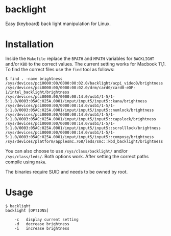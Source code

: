 # backlight
Easy (keyboard) back light manipulation for Linux.

# Installation

Inside the `Makefile` replace the `BPATH` and `MPATH` variables for `BACKLIGHT` and/or `KBD` to the correct values. The current setting works for Macbook 11,1.
To find the correct files use the `find` tool as follows:

```
$ find . -name brightness
/sys/devices/pci0000:00/0000:00:02.0/backlight/acpi_video0/brightness
/sys/devices/pci0000:00/0000:00:02.0/drm/card0/card0-eDP-1/intel_backlight/brightness
/sys/devices/pci0000:00/0000:00:14.0/usb1/1-5/1-5:1.0/0003:05AC:025A.0001/input/input5/input5::kana/brightness
/sys/devices/pci0000:00/0000:00:14.0/usb1/1-5/1-5:1.0/0003:05AC:025A.0001/input/input5/input5::numlock/brightness
/sys/devices/pci0000:00/0000:00:14.0/usb1/1-5/1-5:1.0/0003:05AC:025A.0001/input/input5/input5::capslock/brightness
/sys/devices/pci0000:00/0000:00:14.0/usb1/1-5/1-5:1.0/0003:05AC:025A.0001/input/input5/input5::scrolllock/brightness
/sys/devices/pci0000:00/0000:00:14.0/usb1/1-5/1-5:1.0/0003:05AC:025A.0001/input/input5/input5::compose/brightness
/sys/devices/platform/applesmc.768/leds/smc::kbd_backlight/brightness
```

You can also choose to use `/sys/class/backlight/` and/or `/sys/class/leds/`. Both options work.
After setting the correct paths compile using `make`.

The binaries require SUID and needs to be owned by root.

# Usage

```
$ backlight
backlight [OPTIONS]

	-c	 display current setting
	-d	 decrease brightness
	-i	 increase brightness
```


